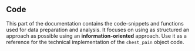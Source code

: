 ## Code

This part of the documentation contains the code-snippets and functions used for data preparation and analysis. It focuses on using as structured an approach as possible using an **information-oriented** approach. Use it as a
reference for the technical implementation of the
`chest_pain` object code.